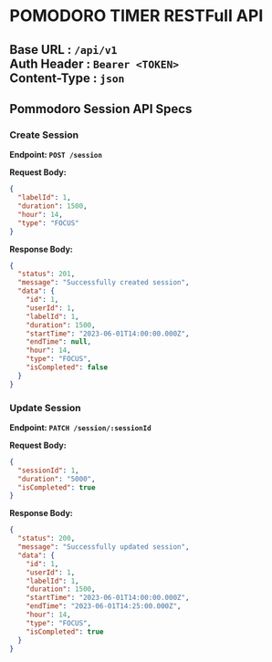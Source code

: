 # POMODORO TIMER RESTFull API
**Base URL : `/api/v1`** \
**Auth Header : `Bearer <TOKEN>`**\
**Content-Type : `json`**
---
## Pommodoro Session API Specs
### Create Session
**Endpoint: `POST /session`**

**Request Body:**
```json
{
  "labelId": 1,
  "duration": 1500,
  "hour": 14,
  "type": "FOCUS"
}
```

**Response Body:**
```json
{
  "status": 201,
  "message": "Successfully created session",
  "data": {
    "id": 1,
    "userId": 1,
    "labelId": 1,
    "duration": 1500,
    "startTime": "2023-06-01T14:00:00.000Z",
    "endTime": null,
    "hour": 14,
    "type": "FOCUS",
    "isCompleted": false
  }
}
```

### Update Session
**Endpoint: `PATCH /session/:sessionId`**

**Request Body:**
```json
{
  "sessionId": 1,
  "duration": "5000",
  "isCompleted": true
}
```

**Response Body:**
```json
{
  "status": 200,
  "message": "Successfully updated session",
  "data": {
    "id": 1,
    "userId": 1,
    "labelId": 1,
    "duration": 1500,
    "startTime": "2023-06-01T14:00:00.000Z",
    "endTime": "2023-06-01T14:25:00.000Z",
    "hour": 14,
    "type": "FOCUS",
    "isCompleted": true
  }
}
```
